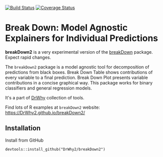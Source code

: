 [![Build Status](https://api.travis-ci.org/DrWhy2/breakDown2.png)](https://travis-ci.org/DrWhy2/breakDown2)
[![Coverage
Status](https://img.shields.io/codecov/c/github/DrWhy2/breakDown2/master.svg)](https://codecov.io/github/DrWhy2/breakDown2?branch=master)

# Break Down: Model Agnostic Explainers for Individual Predictions

**breakDown2** is a very experimental version of the [breakDown](https://github.com/pbiecek/breakDown) package. 
Expect rapid changes.

The `breakDown2` package is a model agnostic tool for decomposition of predictions from black boxes.
Break Down Table shows contributions of every variable to a final prediction. 
Break Down Plot presents variable contributions in a concise graphical way. 
This package works for binary classifiers and general regression models. 

It's a part of [DrWhy](https://github.com/DrWhy2/DrWhy) collection of tools.

Find lots of R examples at `breakDown2` website: https://DrWhy2.github.io/breakDown2/

## Installation

Install from GitHub

```
devtools::install_github("DrWhy2/breakDown2")
```
